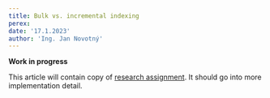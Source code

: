 ```yaml
---
title: Bulk vs. incremental indexing
perex:
date: '17.1.2023'
author: 'Ing. Jan Novotný'
---
```


**Work in progress**


This article will contain copy of [research assignment](/documentation/research/en/assignment/index.md#entity-indexing).
It should go into more implementation detail.